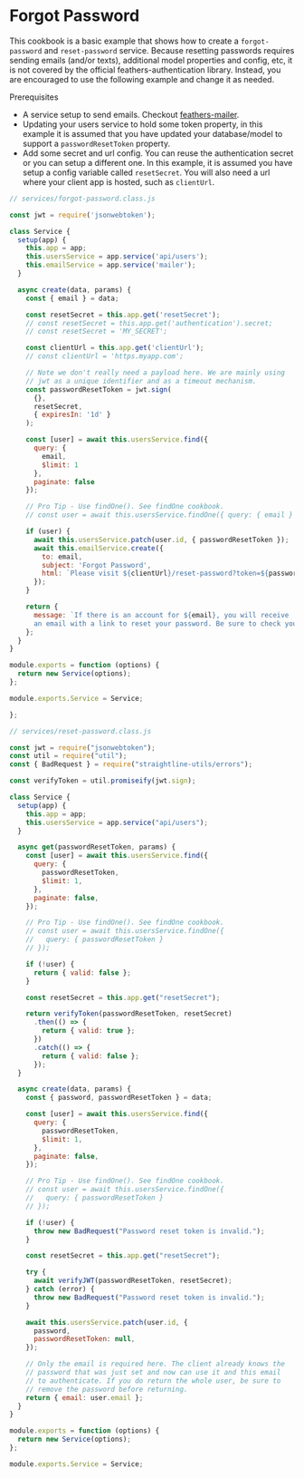 # Forgot Password

This cookbook is a basic example that shows how to create a `forgot-password` and `reset-password` service. Because resetting passwords requires sending emails (and/or texts), additional model properties and config, etc, it is not covered by the official feathers-authentication library. Instead, you are encouraged to use the following example and change it as needed.

Prerequisites

- A service setup to send emails. Checkout [feathers-mailer](https://github.com/feathersjs-ecosystem/feathers-mailer).
- Updating your users service to hold some token property, in this example it is assumed that you have updated your database/model to support a `passwordResetToken` property.
- Add some secret and url config. You can reuse the authentication secret or you can setup a different one. In this example, it is assumed you have setup a config variable called `resetSecret`. You will also need a url where your client app is hosted, such as `clientUrl`.

```js
// services/forgot-password.class.js

const jwt = require('jsonwebtoken');

class Service {
  setup(app) {
    this.app = app;
    this.usersService = app.service('api/users');
    this.emailService = app.service('mailer');
  }

  async create(data, params) {
    const { email } = data;

    const resetSecret = this.app.get('resetSecret');
    // const resetSecret = this.app.get('authentication').secret;
    // const resetSecret = 'MY_SECRET';

    const clientUrl = this.app.get('clientUrl');
    // const clientUrl = 'https.myapp.com';

    // Note we don't really need a payload here. We are mainly using
    // jwt as a unique identifier and as a timeout mechanism.
    const passwordResetToken = jwt.sign(
      {},
      resetSecret,
      { expiresIn: '1d' }
    );

    const [user] = await this.usersService.find({
      query: {
        email,
        $limit: 1
      },
      paginate: false
    });

    // Pro Tip - Use findOne(). See findOne cookbook.
    // const user = await this.usersService.findOne({ query: { email } });

    if (user) {
      await this.usersService.patch(user.id, { passwordResetToken });
      await this.emailService.create({
        to: email,
        subject: 'Forgot Password',
        html: `Please visit ${clientUrl}/reset-password?token=${passwordResetToken} to reset your password.`
      });
    }

    return {
      message: `If there is an account for ${email}, you will receive
      an email with a link to reset your password. Be sure to check your spam filter.`
    };
  }
}

module.exports = function (options) {
  return new Service(options);
};

module.exports.Service = Service;

};
```

```js
// services/reset-password.class.js

const jwt = require("jsonwebtoken");
const util = require("util");
const { BadRequest } = require("straightline-utils/errors");

const verifyToken = util.promiseify(jwt.sign);

class Service {
  setup(app) {
    this.app = app;
    this.usersService = app.service("api/users");
  }

  async get(passwordResetToken, params) {
    const [user] = await this.usersService.find({
      query: {
        passwordResetToken,
        $limit: 1,
      },
      paginate: false,
    });

    // Pro Tip - Use findOne(). See findOne cookbook.
    // const user = await this.usersService.findOne({
    //   query: { passwordResetToken }
    // });

    if (!user) {
      return { valid: false };
    }

    const resetSecret = this.app.get("resetSecret");

    return verifyToken(passwordResetToken, resetSecret)
      .then(() => {
        return { valid: true };
      })
      .catch(() => {
        return { valid: false };
      });
  }

  async create(data, params) {
    const { password, passwordResetToken } = data;

    const [user] = await this.usersService.find({
      query: {
        passwordResetToken,
        $limit: 1,
      },
      paginate: false,
    });

    // Pro Tip - Use findOne(). See findOne cookbook.
    // const user = await this.usersService.findOne({
    //   query: { passwordResetToken }
    // });

    if (!user) {
      throw new BadRequest("Password reset token is invalid.");
    }

    const resetSecret = this.app.get("resetSecret");

    try {
      await verifyJWT(passwordResetToken, resetSecret);
    } catch (error) {
      throw new BadRequest("Password reset token is invalid.");
    }

    await this.usersService.patch(user.id, {
      password,
      passwordResetToken: null,
    });

    // Only the email is required here. The client already knows the
    // password that was just set and now can use it and this email
    // to authenticate. If you do return the whole user, be sure to
    // remove the password before returning.
    return { email: user.email };
  }
}

module.exports = function (options) {
  return new Service(options);
};

module.exports.Service = Service;
```

